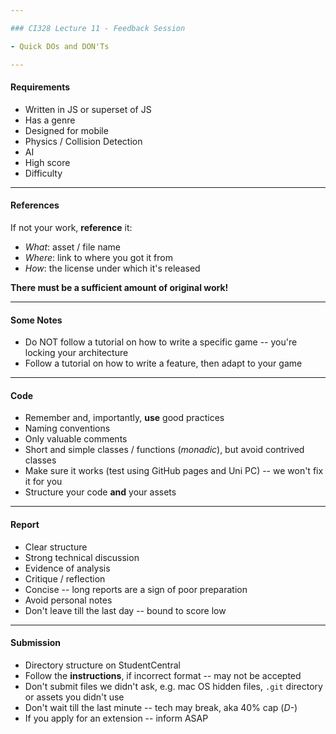 ```yaml
---

### CI328 Lecture 11 - Feedback Session

- Quick DOs and DON'Ts

---
```


#### Requirements

- Written in JS or superset of JS
- Has a genre
- Designed for mobile
- Physics / Collision Detection
- AI
- High score
- Difficulty

---

#### References

If not your work, **reference** it:

- _What_: asset / file name
- _Where_: link to where you got it from
- _How_: the license under which it's released

**There must be a sufficient amount of original work!**

---

#### Some Notes

- Do NOT follow a tutorial on how to write a specific game -- you're locking your architecture
- Follow a tutorial on how to write a feature, then adapt to your game

---

#### Code

- Remember and, importantly, **use** good practices
- Naming conventions
- Only valuable comments
- Short and simple classes / functions (_monadic_), but avoid contrived classes
- Make sure it works (test using GitHub pages and Uni PC) -- we won't fix it for you
- Structure your code **and** your assets

---

#### Report

- Clear structure
- Strong technical discussion
- Evidence of analysis
- Critique / reflection
- Concise -- long reports are a sign of poor preparation
- Avoid personal notes
- Don't leave till the last day -- bound to score low

---

#### Submission

- Directory structure on StudentCentral
- Follow the **instructions**, if incorrect format -- may not be accepted
- Don't submit files we didn't ask, e.g. mac OS hidden files, `.git` directory or assets you didn't use
- Don't wait till the last minute -- tech may break, aka 40% cap (*D-*)
- If you apply for an extension -- inform ASAP
